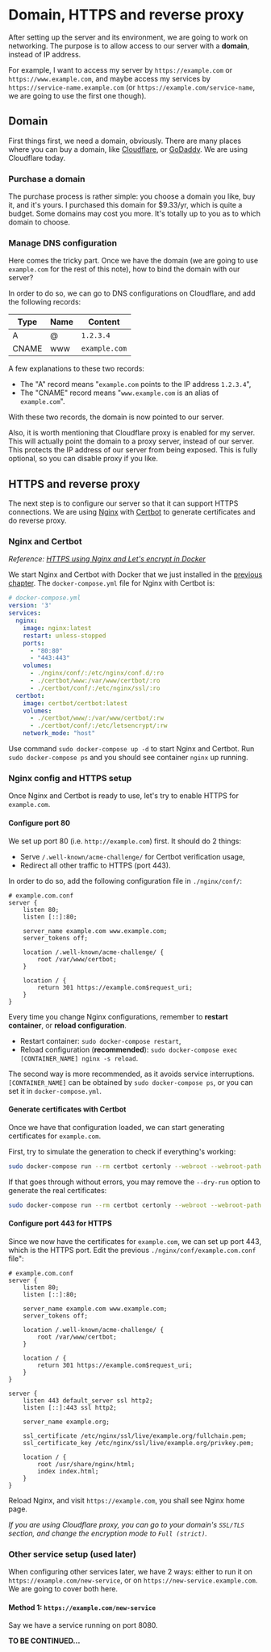 # Domain, HTTPS and reverse proxy
After setting up the server and its environment, we are going to work on networking. The purpose is to allow access to our server with a **domain**, instead of IP address.

For example, I want to access my server by `https://example.com` or `https://www.example.com`, and maybe access my services by `https://service-name.example.com` (or `https://example.com/service-name`, we are going to use the first one though).

## Domain
First things first, we need a domain, obviously. There are many places where you can buy a domain, like [Cloudflare](https://www.cloudflare.com), or [GoDaddy](https://www.godaddy.com). We are using Cloudflare today.

### Purchase a domain
The purchase process is rather simple: you choose a domain you like, buy it, and it's yours. I purchased this domain for $9.33/yr, which is quite a budget. Some domains may cost you more. It's totally up to you as to which domain to choose.

### Manage DNS configuration
Here comes the tricky part. Once we have the domain (we are going to use `example.com` for the rest of this note), how to bind the domain with our server?

In order to do so, we can go to DNS configurations on Cloudflare, and add the following records:

| Type  | Name | Content       |
|-------|------|---------------|
| A     | @    | `1.2.3.4`     |
| CNAME | www  | `example.com` |

A few explanations to these two records:
- The "A" record means "`example.com` points to the IP address `1.2.3.4`",
- The "CNAME" record means "`www.example.com` is an alias of `example.com`".

With these two records, the domain is now pointed to our server.

Also, it is worth mentioning that Cloudflare proxy is enabled for my server. This will actually point the domain to a proxy server, instead of our server. This protects the IP address of our server from being exposed. This is fully optional, so you can disable proxy if you like.

## HTTPS and reverse proxy
The next step is to configure our server so that it can support HTTPS connections. We are using [Nginx](https://nginx.org/en/) with [Certbot](https://certbot.eff.org) to generate certificates and do reverse proxy.

### Nginx and Certbot
*Reference: [HTTPS using Nginx and Let's encrypt in Docker](https://mindsers.blog/post/https-using-nginx-certbot-docker/)*

We start Nginx and Certbot with Docker that we just installed in the [previous chapter](/build_a_personal_website_server_and_env_setup). The `docker-compose.yml` file for Nginx with Certbot is:

```yaml
# docker-compose.yml
version: '3'
services:
  nginx:
    image: nginx:latest
    restart: unless-stopped
    ports:
      - "80:80"
      - "443:443"
    volumes:
      - ./nginx/conf/:/etc/nginx/conf.d/:ro
      - ./certbot/www:/var/www/certbot/:ro
      - ./certbot/conf/:/etc/nginx/ssl/:ro
  certbot:
    image: certbot/certbot:latest
    volumes:
      - ./certbot/www/:/var/www/certbot/:rw
      - ./certbot/conf/:/etc/letsencrypt/:rw
    network_mode: "host"
```

Use command `sudo docker-compose up -d` to start Nginx and Certbot. Run `sudo docker-compose ps` and you should see container `nginx` up running.

### Nginx config and HTTPS setup
Once Nginx and Certbot is ready to use, let's try to enable HTTPS for `example.com`.

#### Configure port 80
We set up port 80 (i.e. `http://example.com`) first. It should do 2 things:

- Serve `/.well-known/acme-challenge/` for Certbot verification usage,
- Redirect all other traffic to HTTPS (port 443).

In order to do so, add the following configuration file in `./nginx/conf/`:

```nginx
# example.com.conf
server {
    listen 80;
    listen [::]:80;

    server_name example.com www.example.com;
    server_tokens off;

    location /.well-known/acme-challenge/ {
        root /var/www/certbot;
    }

    location / {
        return 301 https://example.com$request_uri;
    }
}
```

Every time you change Nginx configurations, remember to **restart container**, or **reload configuration**.

- Restart container: `sudo docker-compose restart`,
- Reload configuration (**recommended**): `sudo docker-compose exec [CONTAINER_NAME] nginx -s reload`.

The second way is more recommended, as it avoids service interruptions. `[CONTAINER_NAME]` can be obtained by `sudo docker-compose ps`, or you can set it in `docker-compose.yml`.

#### Generate certificates with Certbot
Once we have that configuration loaded, we can start generating certificates for `example.com`.

First, try to simulate the generation to check if everything's working:

```bash
sudo docker-compose run --rm certbot certonly --webroot --webroot-path /var/www/certbot/ --dry-run -d example.com
```

If that goes through without errors, you may remove the `--dry-run` option to generate the real certificates:

```bash
sudo docker-compose run --rm certbot certonly --webroot --webroot-path /var/www/certbot/ -d example.com
```

#### Configure port 443 for HTTPS
Since we now have the certificates for `example.com`, we can set up port 443, which is the HTTPS port. Edit the previous `./nginx/conf/example.com.conf` file":

```nginx
# example.com.conf
server {
    listen 80;
    listen [::]:80;

    server_name example.com www.example.com;
    server_tokens off;

    location /.well-known/acme-challenge/ {
        root /var/www/certbot;
    }

    location / {
        return 301 https://example.com$request_uri;
    }
}

server {
    listen 443 default_server ssl http2;
    listen [::]:443 ssl http2;

    server_name example.org;

    ssl_certificate /etc/nginx/ssl/live/example.org/fullchain.pem;
    ssl_certificate_key /etc/nginx/ssl/live/example.org/privkey.pem;
    
    location / {
        root /usr/share/nginx/html;
        index index.html;
    }
}
```

Reload Nginx, and visit `https://example.com`, you shall see Nginx home page.

*If you are using Cloudflare proxy, you can go to your domain's `SSL/TLS` section, and change the encryption mode to `Full (strict)`.*

### Other service setup (used later)
When configuring other services later, we have 2 ways: either to run it on `https://example.com/new-service`, or on `https://new-service.example.com`. We are going to cover both here.

#### Method 1: `https://example.com/new-service`
Say we have a service running on port 8080.

**TO BE CONTINUED...**